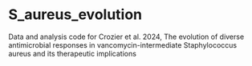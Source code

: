 # S_aureus_evolution
Data and analysis code for Crozier et al. 2024, The evolution of diverse antimicrobial responses in vancomycin-intermediate Staphylococcus aureus and its therapeutic implications
